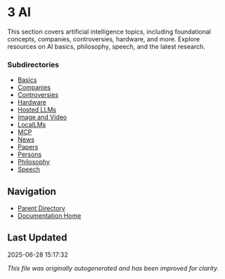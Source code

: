 # 3 AI

This section covers artificial intelligence topics, including foundational concepts, companies, controversies, hardware, and more. Explore resources on AI basics, philosophy, speech, and the latest research.

### Subdirectories
- [Basics](./basics/)
- [Companies](./companies/)
- [Controversies](./controversies/)
- [Hardware](./hardware/)
- [Hosted LLMs](./hosted_llms/)
- [Image and Video](./image_and_video/)
- [LocalLMs](./local_llms/)
- [MCP](./mcp/)
- [News](./news/)
- [Papers](./papers/)
- [Persons](./persons/)
- [Philosophy](./philosophy/)
- [Speech](./speech/)

## Navigation
- [Parent Directory](../)
- [Documentation Home](../../)

## Last Updated
2025-06-28 15:17:32

*This file was originally autogenerated and has been improved for clarity.*